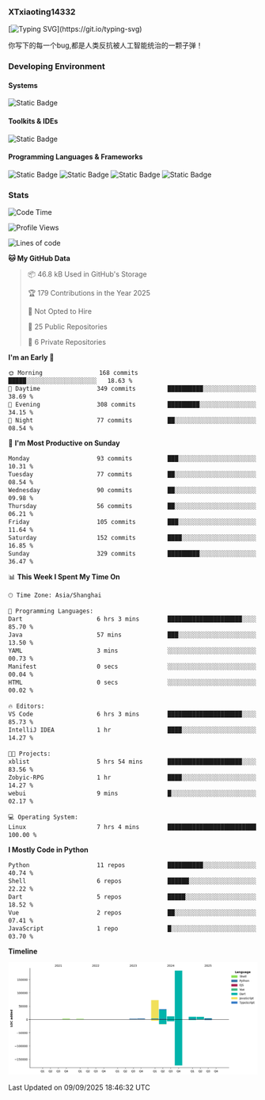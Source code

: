 ### XTxiaoting14332

[![Typing SVG](https://readme-typing-svg.herokuapp.com?font=JetBrians+Mono&pause=1000&random=false&width=435&lines=Hello+World!)](https://git.io/typing-svg)

你写下的每一个bug,都是人类反抗被人工智能统治的一颗子弹！

### Developing Environment

#### Systems

![Static Badge](https://img.shields.io/badge/Ubuntu-%20?style=flat-square&logo=ubuntu&logoColor=white&color=E34F26)

#### Toolkits & IDEs

![Static Badge](https://img.shields.io/badge/Visual%20Studio%20Code-%20?style=flat-square&logo=visualstudiocode&logoColor=white&color=blue)

#### Programming Languages & Frameworks

![Static Badge](https://img.shields.io/badge/Dart-%20?style=flat-square&logo=dart&logoColor=white&color=0175C2)
![Static Badge](https://img.shields.io/badge/Flutter-%20?style=flat-square&logo=flutter&logoColor=white&color=02569B)
![Static Badge](https://img.shields.io/badge/Python-%20?style=flat-square&logo=python&logoColor=white&color=E7A781)
![Static Badge](https://img.shields.io/badge/Bash%20Shell-%20?style=flat-square&logo=shell&logoColor=white&color=49D868)

### Stats

<!--START_SECTION:waka-->
![Code Time](http://img.shields.io/badge/Code%20Time-431%20hrs%2023%20mins-blue)

![Profile Views](http://img.shields.io/badge/Profile%20Views-0-blue)

![Lines of code](https://img.shields.io/badge/From%20Hello%20World%20I%27ve%20Written-338.9%20thousand%20lines%20of%20code-blue)

**🐱 My GitHub Data** 

> 📦 46.8 kB Used in GitHub's Storage 
 > 
> 🏆 179 Contributions in the Year 2025
 > 
> 🚫 Not Opted to Hire
 > 
> 📜 25 Public Repositories 
 > 
> 🔑 6 Private Repositories 
 > 
**I'm an Early 🐤** 

```text
🌞 Morning                168 commits         █████░░░░░░░░░░░░░░░░░░░░   18.63 % 
🌆 Daytime                349 commits         ██████████░░░░░░░░░░░░░░░   38.69 % 
🌃 Evening                308 commits         █████████░░░░░░░░░░░░░░░░   34.15 % 
🌙 Night                  77 commits          ██░░░░░░░░░░░░░░░░░░░░░░░   08.54 % 
```
📅 **I'm Most Productive on Sunday** 

```text
Monday                   93 commits          ███░░░░░░░░░░░░░░░░░░░░░░   10.31 % 
Tuesday                  77 commits          ██░░░░░░░░░░░░░░░░░░░░░░░   08.54 % 
Wednesday                90 commits          ██░░░░░░░░░░░░░░░░░░░░░░░   09.98 % 
Thursday                 56 commits          ██░░░░░░░░░░░░░░░░░░░░░░░   06.21 % 
Friday                   105 commits         ███░░░░░░░░░░░░░░░░░░░░░░   11.64 % 
Saturday                 152 commits         ████░░░░░░░░░░░░░░░░░░░░░   16.85 % 
Sunday                   329 commits         █████████░░░░░░░░░░░░░░░░   36.47 % 
```


📊 **This Week I Spent My Time On** 

```text
🕑︎ Time Zone: Asia/Shanghai

💬 Programming Languages: 
Dart                     6 hrs 3 mins        █████████████████████░░░░   85.70 % 
Java                     57 mins             ███░░░░░░░░░░░░░░░░░░░░░░   13.50 % 
YAML                     3 mins              ░░░░░░░░░░░░░░░░░░░░░░░░░   00.73 % 
Manifest                 0 secs              ░░░░░░░░░░░░░░░░░░░░░░░░░   00.04 % 
HTML                     0 secs              ░░░░░░░░░░░░░░░░░░░░░░░░░   00.02 % 

🔥 Editors: 
VS Code                  6 hrs 3 mins        █████████████████████░░░░   85.73 % 
IntelliJ IDEA            1 hr                ████░░░░░░░░░░░░░░░░░░░░░   14.27 % 

🐱‍💻 Projects: 
xblist                   5 hrs 54 mins       █████████████████████░░░░   83.56 % 
Zobyic-RPG               1 hr                ████░░░░░░░░░░░░░░░░░░░░░   14.27 % 
webui                    9 mins              █░░░░░░░░░░░░░░░░░░░░░░░░   02.17 % 

💻 Operating System: 
Linux                    7 hrs 4 mins        █████████████████████████   100.00 % 
```

**I Mostly Code in Python** 

```text
Python                   11 repos            ██████████░░░░░░░░░░░░░░░   40.74 % 
Shell                    6 repos             ██████░░░░░░░░░░░░░░░░░░░   22.22 % 
Dart                     5 repos             █████░░░░░░░░░░░░░░░░░░░░   18.52 % 
Vue                      2 repos             ██░░░░░░░░░░░░░░░░░░░░░░░   07.41 % 
JavaScript               1 repo              █░░░░░░░░░░░░░░░░░░░░░░░░   03.70 % 
```



**Timeline**

![Lines of Code chart](https://raw.githubusercontent.com/XTxiaoting14332/XTxiaoting14332/main/assets/bar_graph.png)


 Last Updated on 09/09/2025 18:46:32 UTC
<!--END_SECTION:waka-->